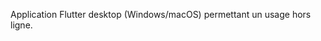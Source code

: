 <!-- 📁 chemin relatif : apps\viewer_desktop\README.md -->
Application Flutter desktop (Windows/macOS) permettant un usage hors ligne.

